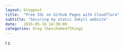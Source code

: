 ```yaml
---
layout: blogpost
title:  "Free SSL on Github Pages with Cloudflare"
subtitle: "Securing my static Jekyll website"
date:   2016-05-16 14:30:00
categories: blog theschemeofthings
---
```


I c
